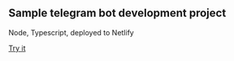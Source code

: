 ## Sample telegram bot development project

Node, Typescript, deployed to Netlify

[Try it](https://t.me/tedgregoryBot)
